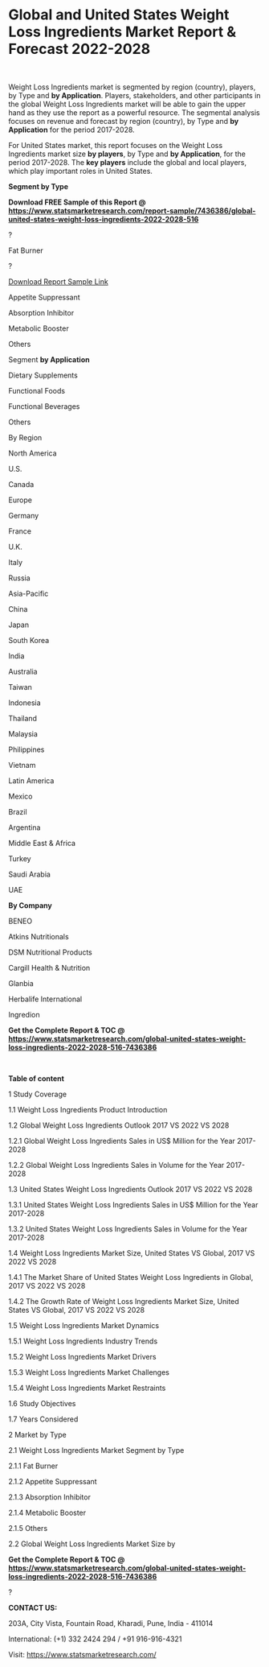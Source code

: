 <h1>Global and United States Weight Loss Ingredients Market Report & Forecast 2022-2028</h1><br/><p>Weight Loss Ingredients market is segmented by region (country), players, by Type and <strong>by Application</strong>. Players, stakeholders, and other participants in the global Weight Loss Ingredients market will be able to gain the upper hand as they use the report as a powerful resource. The segmental analysis focuses on revenue and forecast by region (country), by Type and <strong>by Application</strong> for the period 2017-2028.</p>
 
 
 
 <p>For United States market, this report focuses on the Weight Loss Ingredients market size <strong>by players</strong>, by Type and <strong>by Application</strong>, for the period 2017-2028. The <strong>key players</strong> include the global and local players, which play important roles in United States.</p>
 
 
 
 <p><strong>Segment by Type</strong></p>
 
 
 
 <div><b>Download FREE Sample of this Report @ <a href="https://www.statsmarketresearch.com/download-free-sample/7436386/global-united-states-weight-loss-ingredients-2022-2028-516">https://www.statsmarketresearch.com/report-sample/7436386/global-united-states-weight-loss-ingredients-2022-2028-516</a></b></div>
 
 
 
 <p>? </p>
 
 
 
 <p>Fat Burner</p>
 
 
 
 <p>? </p>
 
 
 
 <p><a href="https://www.statsmarketresearch.com/download-free-sample/7436386/global-united-states-weight-loss-ingredients-2022-2028-516">Download Report Sample Link</a></p>
 
 
 
 <p>Appetite Suppressant</p>
 
 
 
 <p>Absorption Inhibitor</p>
 
 
 
 <p>Metabolic Booster</p>
 
 
 
 <p>Others</p>
 
 
 
 <p>Segment <strong>by Application</strong></p>
 
 
 
 <p>Dietary Supplements</p>
 
 
 
 <p>Functional Foods</p>
 
 
 
 <p>Functional Beverages</p>
 
 
 
 <p>Others</p>
 
 
 
 <p>By Region</p>
 
 
 
 <p>North America</p>
 
 
 
 <p>U.S.</p>
 
 
 
 <p>Canada</p>
 
 
 
 <p>Europe</p>
 
 
 
 <p>Germany</p>
 
 
 
 <p>France</p>
 
 
 
 <p>U.K.</p>
 
 
 
 <p>Italy</p>
 
 
 
 <p>Russia</p>
 
 
 
 <p>Asia-Pacific</p>
 
 
 
 <p>China</p>
 
 
 
 <p>Japan</p>
 
 
 
 <p>South Korea</p>
 
 
 
 <p>India</p>
 
 
 
 <p>Australia</p>
 
 
 
 <p>Taiwan</p>
 
 
 
 <p>Indonesia</p>
 
 
 
 <p>Thailand</p>
 
 
 
 <p>Malaysia</p>
 
 
 
 <p>Philippines</p>
 
 
 
 <p>Vietnam</p>
 
 
 
 <p>Latin America</p>
 
 
 
 <p>Mexico</p>
 
 
 
 <p>Brazil</p>
 
 
 
 <p>Argentina</p>
 
 
 
 <p>Middle East & Africa</p>
 
 
 
 <p>Turkey</p>
 
 
 
 <p>Saudi Arabia</p>
 
 
 
 <p>UAE</p>
 
 
 
 <p><strong>By Company</strong></p>
 
 
 
 <p>BENEO</p>
 
 
 
 <p>Atkins Nutritionals</p>
 
 
 
 <p>DSM Nutritional Products</p>
 
 
 
 <p>Cargill Health & Nutrition</p>
 
 
 
 <p>Glanbia</p>
 
 
 
 <p>Herbalife International</p>
 
 
 
 <p>Ingredion</p>
 
 
 
 <div><b>Get the Complete Report & TOC @ <a href="https://www.statsmarketresearch.com/global-united-states-weight-loss-ingredients-2022-2028-516-7436386">https://www.statsmarketresearch.com/global-united-states-weight-loss-ingredients-2022-2028-516-7436386</a></b></div>
 
 
 
 <p><br />
 
 <b>Table of content</b></p>
 
 
 
 <p>1 Study Coverage<br />
 
 1.1 Weight Loss Ingredients Product Introduction<br />
 
 1.2 Global Weight Loss Ingredients Outlook 2017 VS 2022 VS 2028<br />
 
 1.2.1 Global Weight Loss Ingredients Sales in US$ Million for the Year 2017-2028<br />
 
 1.2.2 Global Weight Loss Ingredients Sales in Volume for the Year 2017-2028<br />
 
 1.3 United States Weight Loss Ingredients Outlook 2017 VS 2022 VS 2028<br />
 
 1.3.1 United States Weight Loss Ingredients Sales in US$ Million for the Year 2017-2028<br />
 
 1.3.2 United States Weight Loss Ingredients Sales in Volume for the Year 2017-2028<br />
 
 1.4 Weight Loss Ingredients Market Size, United States VS Global, 2017 VS 2022 VS 2028<br />
 
 1.4.1 The Market Share of United States Weight Loss Ingredients in Global, 2017 VS 2022 VS 2028<br />
 
 1.4.2 The Growth Rate of Weight Loss Ingredients Market Size, United States VS Global, 2017 VS 2022 VS 2028<br />
 
 1.5 Weight Loss Ingredients Market Dynamics<br />
 
 1.5.1 Weight Loss Ingredients Industry Trends<br />
 
 1.5.2 Weight Loss Ingredients Market Drivers<br />
 
 1.5.3 Weight Loss Ingredients Market Challenges<br />
 
 1.5.4 Weight Loss Ingredients Market Restraints<br />
 
 1.6 Study Objectives<br />
 
 1.7 Years Considered<br />
 
 2 Market by Type<br />
 
 2.1 Weight Loss Ingredients Market Segment by Type<br />
 
 2.1.1 Fat Burner<br />
 
 2.1.2 Appetite Suppressant<br />
 
 2.1.3 Absorption Inhibitor<br />
 
 2.1.4 Metabolic Booster<br />
 
 2.1.5 Others<br />
 
 2.2 Global Weight Loss Ingredients Market Size by</p>
 
 
 
 <div><b>Get the Complete Report & TOC @ <a href="https://www.statsmarketresearch.com/global-united-states-weight-loss-ingredients-2022-2028-516-7436386">https://www.statsmarketresearch.com/global-united-states-weight-loss-ingredients-2022-2028-516-7436386</a></b></div>
 
 
 
 <p>? </p>
 
 
 
 <p><b>CONTACT US:</b><br />
 
 203A, City Vista, Fountain Road, Kharadi, Pune, India - 411014<br />
 
 International: (+1) 332 2424 294 / +91 916-916-4321<br />
 
 Visit: <a href="https://www.statsmarketresearch.com/">https://www.statsmarketresearch.com/</a></p>